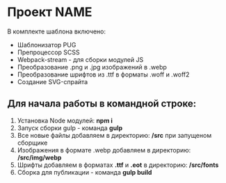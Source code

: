 <h1>Проект NAME</h1>


<p>В комплекте шаблона включено:</p> 
<ul>
  <li>Шаблонизатор PUG</li>
  <li>Препроцессор SCSS</li>
  <li>Webpack-stream - для сборки модулей JS</li>
  <li>Преобразование .png и .jpg изображений в .webp</li>
  <li>Преобразование шрифтов из .ttf в форматы .woff и .woff2</li>
  <li>Создание SVG-спрайта</li>
</ul>

<h2>Для начала работы в командной строке:</h2>
<ol>
	<li>Установка Node модулей: <strong>npm i</strong></li>
	<li>Запуск сборки gulp - команда <strong>gulp</strong></li>
	<li>Все новые файлы добавляем в директорию: <strong>/src</strong> при запущеном сборщике</li>
	<li>Изображения в формате .webp добавляем в директорию: <strong>/src/img/webp</strong></li>
	<li>Шрифты добавляем в форматах <strong>.ttf</strong> и <strong>.eot</strong> в директорию: <strong>/src/fonts</strong></li>
	<li>Сборка для публикации - команда <strong>gulp build</strong></li>
</ol>